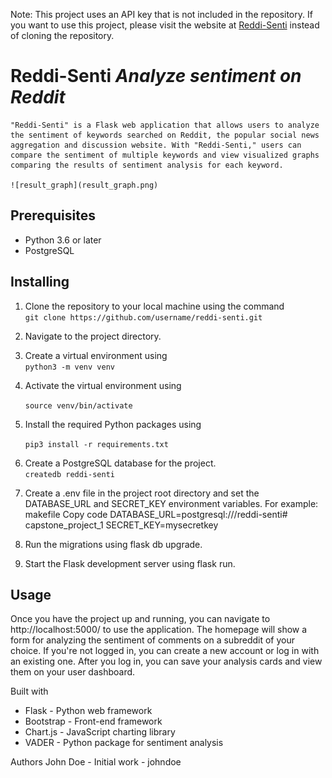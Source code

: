 Note: This project uses an API key that is not included in the repository. If you want to use this project, please visit the website at [Reddi-Senti](https://reddi-senti.onrender.com/) instead of cloning the repository.

# Reddi-Senti    *Analyze sentiment on Reddit*
    "Reddi-Senti" is a Flask web application that allows users to analyze the sentiment of keywords searched on Reddit, the popular social news aggregation and discussion website. With "Reddi-Senti," users can compare the sentiment of multiple keywords and view visualized graphs comparing the results of sentiment analysis for each keyword.
    
    ![result_graph](result_graph.png)

## Prerequisites
- Python 3.6 or later
- PostgreSQL

## Installing
1. Clone the repository to your local machine using the command  
    `git clone https://github.com/username/reddi-senti.git`
2. Navigate to the project directory.
3. Create a virtual environment using   
    `python3 -m venv venv`
4. Activate the virtual environment using  
    
    `source venv/bin/activate`
5. Install the required Python packages using  
    
    `pip3 install -r requirements.txt`
6. Create a PostgreSQL database for the project.  
   `createdb reddi-senti`
7. Create a .env file in the project root directory and set the DATABASE_URL and SECRET_KEY environment variables. For example:
makefile
Copy code
DATABASE_URL=postgresql:///reddi-senti# capstone_project_1
SECRET_KEY=mysecretkey
1. Run the migrations using flask db upgrade.
2. Start the Flask development server using flask run.

## Usage
Once you have the project up and running, you can navigate to http://localhost:5000/ to use the application. The homepage will show a form for analyzing the sentiment of comments on a subreddit of your choice. If you're not logged in, you can create a new account or log in with an existing one. After you log in, you can save your analysis cards and view them on your user dashboard.

Built with
- Flask - Python web framework
- Bootstrap - Front-end framework
- Chart.js - JavaScript charting library
- VADER - Python package for sentiment analysis

Authors
John Doe - Initial work - johndoe
